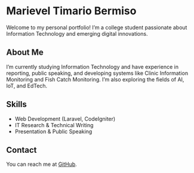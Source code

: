 # Marievel Timario Bermiso

Welcome to my personal portfolio! I’m a college student passionate about Information Technology and emerging digital innovations.

## About Me

I’m currently studying Information Technology and have experience in reporting, public speaking, and developing systems like Clinic Information Monitoring and Fish Catch Monitoring. I’m also exploring the fields of AI, IoT, and EdTech.

## Skills

* Web Development (Laravel, CodeIgniter)
* IT Research & Technical Writing
* Presentation & Public Speaking

## Contact

You can reach me at [GitHub](https://github.com/Bhell21).


